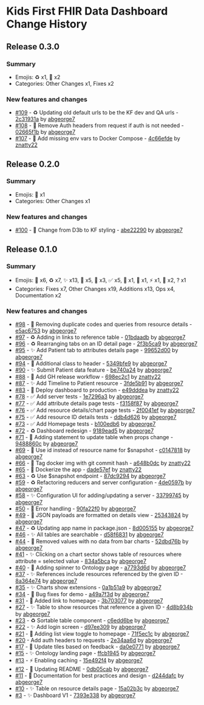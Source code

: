 # Kids First FHIR Data Dashboard Change History

## Release 0.3.0

### Summary

- Emojis: ♻️ x1, 🐛 x2
- Categories: Other Changes x1, Fixes x2

### New features and changes

- [#109](https://github.com/kids-first/kf-ui-fhir-data-dashboard/pull/109) - ♻️ Updating old default urls to be the KF dev and QA urls - [2c31931a](https://github.com/kids-first/kf-ui-fhir-cohort-builder/commit/2c31931a916197901d26c088aceff50ab0547413) by [abgeorge7](https://github.com/abgeorge7)
- [#108](https://github.com/kids-first/kf-ui-fhir-data-dashboard/pull/108) - 🐛 Remove Auth headers from request if auth is not needed - [02665f1b](https://github.com/kids-first/kf-ui-fhir-cohort-builder/commit/02665f1b7140c9a2fb2d55df432a0bdd740fdb42) by [abgeorge7](https://github.com/abgeorge7)
- [#107](https://github.com/kids-first/kf-ui-fhir-data-dashboard/pull/107) - 🐛 Add missing env vars to Docker Compose - [4c66efde](https://github.com/kids-first/kf-ui-fhir-cohort-builder/commit/4c66efdec76df70a74e346831a7ab813cb587721) by [znatty22](https://github.com/znatty22)


## Release 0.2.0

### Summary

- Emojis: 💄 x1
- Categories: Other Changes x1

### New features and changes

- [#100](https://github.com/kids-first/kf-ui-fhir-data-dashboard/pull/100) - 💄 Change from D3b to KF styling - [abe22290](https://github.com/kids-first/kf-ui-fhir-data-dashboard/commit/abe22290271b5999d99a7c97729681f3421ec08b) by [abgeorge7](https://github.com/abgeorge7)


## Release 0.1.0

### Summary

- Emojis: 🐛 x6, ♻️ x7, ✨ x13, 💄 x5, 👷 x3, ✅ x5, 🐳 x1, 🥅 x1, ⚡️ x1, 📝 x2, ? x1
- Categories: Fixes x7, Other Changes x19, Additions x13, Ops x4, Documentation x2

### New features and changes

- [#98](https://github.com/kids-first/kf-ui-fhir-data-dashboard/pull/98) - 🐛 Removing duplicate codes and queries from resource details - [e5ac6753](https://github.com/kids-first/kf-ui-fhir-data-dashboard/commit/e5ac6753d74dbb6ba3409dadcae11afcded94506) by [abgeorge7](https://github.com/abgeorge7)
- [#97](https://github.com/kids-first/kf-ui-fhir-data-dashboard/pull/97) - ♻️ Adding in links to reference table - [01bdaadb](https://github.com/kids-first/kf-ui-fhir-data-dashboard/commit/01bdaadb833ca6bd8a3ff51428d568053f8e1dbd) by [abgeorge7](https://github.com/abgeorge7)
- [#96](https://github.com/kids-first/kf-ui-fhir-data-dashboard/pull/96) - ♻️ Rearranging tabs on an ID detail page - [2f3b5ca9](https://github.com/kids-first/kf-ui-fhir-data-dashboard/commit/2f3b5ca96ef1ead5253ba5f667dde9e63cf60969) by [abgeorge7](https://github.com/abgeorge7)
- [#95](https://github.com/kids-first/kf-ui-fhir-data-dashboard/pull/95) - ✨ Add Patient tab to attributes details page - [99652d00](https://github.com/kids-first/kf-ui-fhir-data-dashboard/commit/99652d00b02a88c8aa14436f3c2bea6187f714c3) by [abgeorge7](https://github.com/abgeorge7)
- [#94](https://github.com/kids-first/kf-ui-fhir-data-dashboard/pull/94) - 💄 Additional class to header - [5349bfe9](https://github.com/kids-first/kf-ui-fhir-data-dashboard/commit/5349bfe915ed88c26abcda5200907e7465ffc542) by [abgeorge7](https://github.com/abgeorge7)
- [#90](https://github.com/kids-first/kf-ui-fhir-data-dashboard/pull/90) - ✨ Submit Patient data feature - [be740a24](https://github.com/kids-first/kf-ui-fhir-data-dashboard/commit/be740a24e7e5e595aac420af9e5c1b4b04ce1b35) by [abgeorge7](https://github.com/abgeorge7)
- [#88](https://github.com/kids-first/kf-ui-fhir-data-dashboard/pull/88) - 👷 Add GH release workflow - [698ec2c1](https://github.com/kids-first/kf-ui-fhir-data-dashboard/commit/698ec2c13cf35062fed678101e7545a01641e5b5) by [znatty22](https://github.com/znatty22)
- [#87](https://github.com/kids-first/kf-ui-fhir-data-dashboard/pull/87) - ✨ Add Timeline to Patient resource - [3fde5b91](https://github.com/kids-first/kf-ui-fhir-data-dashboard/commit/3fde5b913a19d7e3544338d7addcbd469c6a3fee) by [abgeorge7](https://github.com/abgeorge7)
- [#83](https://github.com/kids-first/kf-ui-fhir-data-dashboard/pull/83) - 👷 Deploy dashboard to production - [e49dddea](https://github.com/kids-first/kf-ui-fhir-data-dashboard/commit/e49dddea4439abb76cd70a69b16e75d9aa259cc3) by [znatty22](https://github.com/znatty22)
- [#78](https://github.com/kids-first/kf-ui-fhir-data-dashboard/pull/78) - ✅ Add server tests - [1e7296a3](https://github.com/kids-first/kf-ui-fhir-data-dashboard/commit/1e7296a32ea79201ac3b1ce75aea40df638f3b49) by [abgeorge7](https://github.com/abgeorge7)
- [#77](https://github.com/kids-first/kf-ui-fhir-data-dashboard/pull/77) - ✅ Add attribute details page tests - [f3158f87](https://github.com/kids-first/kf-ui-fhir-data-dashboard/commit/f3158f874a3ba3e12b6d4177a4f2a94ec71e8be3) by [abgeorge7](https://github.com/abgeorge7)
- [#76](https://github.com/kids-first/kf-ui-fhir-data-dashboard/pull/76) - ✅ Add resource details/chart page tests - [2f0041ef](https://github.com/kids-first/kf-ui-fhir-data-dashboard/commit/2f0041efc6b1bdbf4458af66625eba30a743e816) by [abgeorge7](https://github.com/abgeorge7)
- [#75](https://github.com/kids-first/kf-ui-fhir-data-dashboard/pull/75) - ✅ Add resource ID details tests - [ddb4d626](https://github.com/kids-first/kf-ui-fhir-data-dashboard/commit/ddb4d626021ee6d412d9febabfafef41dc2ede1c) by [abgeorge7](https://github.com/abgeorge7)
- [#73](https://github.com/kids-first/kf-ui-fhir-data-dashboard/pull/73) - ✅ Add Homepage tests - [b100edb6](https://github.com/kids-first/kf-ui-fhir-data-dashboard/commit/b100edb68cbd0b3b60cb8e2fbe2f2a4c03819a17) by [abgeorge7](https://github.com/abgeorge7)
- [#72](https://github.com/kids-first/kf-ui-fhir-data-dashboard/pull/72) - ♻️ Dashboard redesign - [9189ead5](https://github.com/kids-first/kf-ui-fhir-data-dashboard/commit/9189ead5cc3d595979a9441e20a1b4af344571a1) by [abgeorge7](https://github.com/abgeorge7)
- [#71](https://github.com/kids-first/kf-ui-fhir-data-dashboard/pull/71) - 🐛 Adding statement to update table when props change - [9488860c](https://github.com/kids-first/kf-ui-fhir-data-dashboard/commit/9488860c1818bff47c3b89e42526c1f1ef452649) by [abgeorge7](https://github.com/abgeorge7)
- [#69](https://github.com/kids-first/kf-ui-fhir-data-dashboard/pull/69) - 🐛 Use id instead of resource name for $snapshot - [c0147818](https://github.com/kids-first/kf-ui-fhir-data-dashboard/commit/c01478188ceffaff2ab076611185b3ba23b43b1d) by [abgeorge7](https://github.com/abgeorge7)
- [#66](https://github.com/kids-first/kf-ui-fhir-data-dashboard/pull/66) - 👷 Tag docker img with git commit hash - [a648b0dc](https://github.com/kids-first/kf-ui-fhir-data-dashboard/commit/a648b0dc1c463e04e4afc826a6d015b44c5c2764) by [znatty22](https://github.com/znatty22)
- [#65](https://github.com/kids-first/kf-ui-fhir-data-dashboard/pull/65) - 🐳 Dockerize the app - [dade57ef](https://github.com/kids-first/kf-ui-fhir-data-dashboard/commit/dade57ef9de57e2ad44c6c2e7eaefa13d53ed366) by [znatty22](https://github.com/znatty22)
- [#63](https://github.com/kids-first/kf-ui-fhir-data-dashboard/pull/63) - ♻️ Use $snapshot endpoint - [87dc9294](https://github.com/kids-first/kf-ui-fhir-data-dashboard/commit/87dc92948110f953b8bc1288ac21ced348b2097a) by [abgeorge7](https://github.com/abgeorge7)
- [#59](https://github.com/kids-first/kf-ui-fhir-data-dashboard/pull/59) - ♻️ Refactoring reducers and server configuration - [4de0597b](https://github.com/kids-first/kf-ui-fhir-data-dashboard/commit/4de0597bdc770b5b063a03047109a3b8f067351c) by [abgeorge7](https://github.com/abgeorge7)
- [#58](https://github.com/kids-first/kf-ui-fhir-data-dashboard/pull/58) - ✨ Configuration UI for adding/updating a server - [33799745](https://github.com/kids-first/kf-ui-fhir-data-dashboard/commit/33799745be21cd36b2c4b302b343eae29023c668) by [abgeorge7](https://github.com/abgeorge7)
- [#50](https://github.com/kids-first/kf-ui-fhir-data-dashboard/pull/50) - 🥅 Error handling - [90fa22f0](https://github.com/kids-first/kf-ui-fhir-data-dashboard/commit/90fa22f052a3d697424af3decd63065292fb3de0) by [abgeorge7](https://github.com/abgeorge7)
- [#49](https://github.com/kids-first/kf-ui-fhir-data-dashboard/pull/49) - 💄 JSON payloads are formatted on details view - [25343824](https://github.com/kids-first/kf-ui-fhir-data-dashboard/commit/25343824a4e0834c50cac4fd84604357bcfbd6cc) by [abgeorge7](https://github.com/abgeorge7)
- [#47](https://github.com/kids-first/kf-ui-fhir-data-dashboard/pull/47) - ♻️ Updating app name in package.json - [8d005155](https://github.com/kids-first/kf-ui-fhir-data-dashboard/commit/8d005155ac0a53a06a5f12dcb5b05de462d4e200) by [abgeorge7](https://github.com/abgeorge7)
- [#46](https://github.com/kids-first/kf-ui-fhir-data-dashboard/pull/46) - ✨ All tables are searchable - [d58f6831](https://github.com/kids-first/kf-ui-fhir-data-dashboard/commit/d58f6831bce947e9f433323791fc9bff76c8d456) by [abgeorge7](https://github.com/abgeorge7)
- [#44](https://github.com/kids-first/kf-ui-fhir-data-dashboard/pull/44) - 🐛 Removed values with no data from bar charts - [52dbd76b](https://github.com/kids-first/kf-ui-fhir-data-dashboard/commit/52dbd76b8e9c13924230bfd7cf6aeb1f7678f8b8) by [abgeorge7](https://github.com/abgeorge7)
- [#41](https://github.com/kids-first/kf-ui-fhir-data-dashboard/pull/41) - ✨ Clicking on a chart sector shows table of resources where attribute = selected value - [834a5bca](https://github.com/kids-first/kf-ui-fhir-data-dashboard/commit/834a5bcae765480b2ccb1339ceab08d3e074fd79) by [abgeorge7](https://github.com/abgeorge7)
- [#40](https://github.com/kids-first/kf-ui-fhir-data-dashboard/pull/40) - 🐛 Adding spinner to Ontology page - [a7793d6d](https://github.com/kids-first/kf-ui-fhir-data-dashboard/commit/a7793d6d2fe0138ec846800bfcd73b7d20125bce) by [abgeorge7](https://github.com/abgeorge7)
- [#37](https://github.com/kids-first/kf-ui-fhir-data-dashboard/pull/37) - ✨ References include resources referenced by the given ID - [8a364e74](https://github.com/kids-first/kf-ui-fhir-data-dashboard/commit/8a364e7476f345a9953c1d394e0db5f2ae52059e) by [abgeorge7](https://github.com/abgeorge7)
- [#35](https://github.com/kids-first/kf-ui-fhir-data-dashboard/pull/35) - ✨ Charts show extensions - [0a1b51a9](https://github.com/kids-first/kf-ui-fhir-data-dashboard/commit/0a1b51a9f4c5a60954d099d9bc6555d145aab425) by [abgeorge7](https://github.com/abgeorge7)
- [#34](https://github.com/kids-first/kf-ui-fhir-data-dashboard/pull/34) - 🐛 Bug fixes for demo - [a49a7f3d](https://github.com/kids-first/kf-ui-fhir-data-dashboard/commit/a49a7f3d0b3126f760b47d81e362056618f87207) by [abgeorge7](https://github.com/abgeorge7)
- [#31](https://github.com/kids-first/kf-ui-fhir-data-dashboard/pull/31) - 💄 Added link to homepage - [3b703077](https://github.com/kids-first/kf-ui-fhir-data-dashboard/commit/3b7030771c0ccc3338ecd2d203e8d52c6feda809) by [abgeorge7](https://github.com/abgeorge7)
- [#27](https://github.com/kids-first/kf-ui-fhir-data-dashboard/pull/27) - ✨ Table to show resources that reference a given ID - [4d8b934b](https://github.com/kids-first/kf-ui-fhir-data-dashboard/commit/4d8b934b726807de95560a2235088e56bf85b02c) by [abgeorge7](https://github.com/abgeorge7)
- [#23](https://github.com/kids-first/kf-ui-fhir-data-dashboard/pull/23) - ♻️ Sortable table component - [c6edd6be](https://github.com/kids-first/kf-ui-fhir-data-dashboard/commit/c6edd6bed9a334f88a4cbedc60b4e1f12cfa491a) by [abgeorge7](https://github.com/abgeorge7)
- [#22](https://github.com/kids-first/kf-ui-fhir-data-dashboard/pull/22) - ✨ Add login screen - [d97ee309](https://github.com/kids-first/kf-ui-fhir-data-dashboard/commit/d97ee309faeb0488133072eb3dae4dc2cb08c3d0) by [abgeorge7](https://github.com/abgeorge7)
- [#21](https://github.com/kids-first/kf-ui-fhir-data-dashboard/pull/21) - 💄 Adding list view toggle to homepage - [71f5ec1c](https://github.com/kids-first/kf-ui-fhir-data-dashboard/commit/71f5ec1cf51dd8ecc88fa4072a980ab85c195942) by [abgeorge7](https://github.com/abgeorge7)
- [#20](https://github.com/kids-first/kf-ui-fhir-data-dashboard/pull/20) -  Add auth headers to requests - [2e34aa6d](https://github.com/kids-first/kf-ui-fhir-data-dashboard/commit/2e34aa6d6ae65f72b4cee6a80ff0126100973945) by [abgeorge7](https://github.com/abgeorge7)
- [#17](https://github.com/kids-first/kf-ui-fhir-data-dashboard/pull/17) - 💄 Update tiles based on feedback - [da0e0771](https://github.com/kids-first/kf-ui-fhir-data-dashboard/commit/da0e077192de6c95ad2022b942afd8500230e6be) by [abgeorge7](https://github.com/abgeorge7)
- [#15](https://github.com/kids-first/kf-ui-fhir-data-dashboard/pull/15) - ✨ Ontology landing page - [ffcb1945](https://github.com/kids-first/kf-ui-fhir-data-dashboard/commit/ffcb1945392a3ac6f52c79f5c1a2aa96fd8f2dac) by [abgeorge7](https://github.com/abgeorge7)
- [#13](https://github.com/kids-first/kf-ui-fhir-data-dashboard/pull/13) - ⚡️ Enabling caching - [15e492f4](https://github.com/kids-first/kf-ui-fhir-data-dashboard/commit/15e492f4a06b4a35acb5f4138a4d59b7cabdcbcf) by [abgeorge7](https://github.com/abgeorge7)
- [#12](https://github.com/kids-first/kf-ui-fhir-data-dashboard/pull/12) - 📝 Updating README - [0db05cab](https://github.com/kids-first/kf-ui-fhir-data-dashboard/commit/0db05caba601f9b4cb8410d665a5a7d65efdc143) by [abgeorge7](https://github.com/abgeorge7)
- [#11](https://github.com/kids-first/kf-ui-fhir-data-dashboard/pull/11) - 📝 Documentation for best practices and design - [d244dafc](https://github.com/kids-first/kf-ui-fhir-data-dashboard/commit/d244dafcc0243c83f3883588bc364f02e366e23b) by [abgeorge7](https://github.com/abgeorge7)
- [#10](https://github.com/kids-first/kf-ui-fhir-data-dashboard/pull/10) - ✨ Table on resource details page - [15a02b3c](https://github.com/kids-first/kf-ui-fhir-data-dashboard/commit/15a02b3caa836c05603bb9eecf32cf537b1bd209) by [abgeorge7](https://github.com/abgeorge7)
- [#3](https://github.com/kids-first/kf-ui-fhir-data-dashboard/pull/3) - ✨ Dashboard V1 - [7393e338](https://github.com/kids-first/kf-ui-fhir-data-dashboard/commit/7393e338b5ba04063e6620ce3ada29ffd08358d1) by [abgeorge7](https://github.com/abgeorge7)